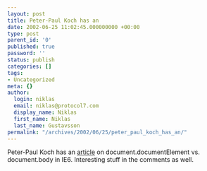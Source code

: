 ```yaml
---
layout: post
title: Peter-Paul Koch has an
date: 2002-06-25 11:02:45.000000000 +00:00
type: post
parent_id: '0'
published: true
password: ''
status: publish
categories: []
tags:
- Uncategorized
meta: {}
author:
  login: niklas
  email: niklas@protocol7.com
  display_name: Niklas
  first_name: Niklas
  last_name: Gustavsson
permalink: "/archives/2002/06/25/peter_paul_koch_has_an/"
---
```

Peter-Paul Koch has an [article](http://www.evolt.org/article/document_body_doctype_switching_and_more/17/30655/index.html) on document.documentElement vs. document.body in IE6. Interesting stuff in the comments as well.

